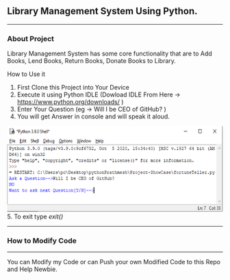 <h2>Library Management System Using Python.</h2>

<hr>
<h3>About Project</h3>
Library Management System has some core functionality that are to Add Books, Lend Books, Return Books, Donate Books to Library.


How to Use it
1. First Clone this Project into Your Device
2. Execute it using Python IDLE (Dowload IDLE From Here -> https://www.python.org/downloads/ )
3. Enter Your Question (eg -> Will I be CEO of GitHub? )
4. You will get Answer in console and will speak it aloud.
<img src="https://github.com/prathmesh-Chaudhari05/Project-List/blob/main/Fortune-Teller/GitHub-FortuneTeller.PNG" width="600" height="200">
5. To exit type <i>exit()</i>

<hr>
<h3>How to Modify Code</h3>
<hr>

You can Modify my Code or can Push your own Modified Code to this Repo and Help Newbie.
